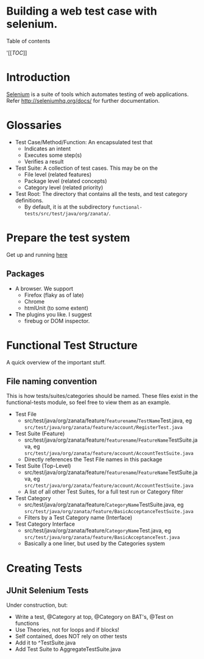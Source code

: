 # Building a web test case with selenium.

Table of contents

'[[_TOC_]]


# Introduction

[Selenium](http://seleniumhq.org/) is a suite of tools which automates testing of web applications.
Refer http://seleniumhq.org/docs/ for further documentation.


# Glossaries

- Test Case/Method/Function: An encapsulated test that
  - Indicates an intent
  - Executes some step(s)
  - Verifies a result
- Test Suite: A collection of test cases. This may be on the
  - File level (related features)
  - Package level (related concepts)
  - Category level (related priority)
- Test Root: The directory that contains all the tests, and test category definitions.
  - By default, it is at the subdirectory `functional-tests/src/test/java/org/zanata/`.

# Prepare the test system
Get up and running [here](https://github.com/zanata/zanata-server/wiki/Selenium-Web-Driver-Automated-Tests)

## Packages
- A browser. We support
  - Firefox (flaky as of late)
  - Chrome
  - htmlUnit (to some extent)
- The plugins you like. I suggest
  - firebug or DOM inspector.

# Functional Test Structure
A quick overview of the important stuff.

## File naming convention

This is how tests/suites/categories should be named. These files exist in the functional-tests module, so feel free to view them as an example.

- Test File
  - src/test/java/org/zanata/feature/`featurename`/`TestName`Test.java, eg
    `src/test/java/org/zanata/feature/account/RegisterTest.java`
- Test Suite (Feature)
  - src/test/java/org/zanata/feature/`featurename`/`FeatureName`TestSuite.java, eg
    `src/test/java/org/zanata/feature/account/AccountTestSuite.java`
  - Directly references the Test File names in this package
- Test Suite (Top-Level)
  - src/test/java/org/zanata/feature/`featurename`/`FeatureName`TestSuite.java, eg
    `src/test/java/org/zanata/feature/account/AccountTestSuite.java`
  - A list of all other Test Suites, for a full test run or Category filter
- Test Category
  - src/test/java/org/zanata/feature/`CategoryName`TestSuite.java, eg
    `src/test/java/org/zanata/feature/BasicAcceptanceTestSuite.java`
  - Filters by a Test Category name (Interface)
- Test Category Interface
  - src/test/java/org/zanata/feature/`CategoryName`Test.java, eg
    `src/test/java/org/zanata/feature/BasicAcceptanceTest.java`
  - Basically a one liner, but used by the Categories system

# Creating Tests

## JUnit Selenium Tests

Under construction, but:
- Write a test, @Category at top, @Category on BAT's, @Test on functions
- Use Theories, not for loops and if blocks!
- Self contained, does NOT rely on other tests
- Add it to ^TestSuite.java
- Add Test Suite to AggregateTestSuite.java